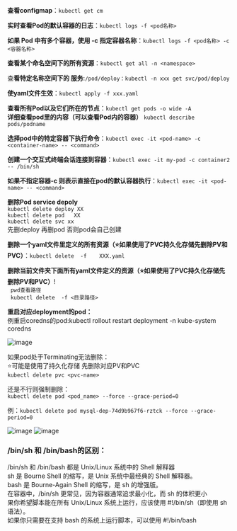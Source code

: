 **查看configmap**：`kubectl get cm`

**实时查看Pod的默认容器的日志**：`kubectl logs -f <pod名称>`

**如果 Pod 中有多个容器，使用 -c 指定容器名称**：`kubectl logs -f <pod名称> -c <容器名称>`


**查看某个命名空间下的所有资源**：`kubectl get all -n <namespace>`

查**看特定名称空间下的 服务**:`/pod/deploy：kubectl -n xxx get svc/pod/deploy`

**使yaml文件生效**：`kubectl apply -f xxx.yaml` 

**查看所有Pod以及它们所在的节点**：`kubectl get pods -o wide -A`  
**详细查看pod里的内容（可以查看Pod内的容器）** `kubectl describe pods/podname`  

**选择pod中的特定容器下执行命令**：`kubectl exec -it <pod-name> -c <container-name> -- <command>`

**创建一个交互式终端会话连接到容器**：`kubectl exec -it my-pod -c container2 -- /bin/sh`

**如果不指定容器-c 则表示直接在pod的默认容器执行**：`kubectl exec -it <pod-name> -- <command>`

**删除Pod service depoly**  
`kubectl delete deploy XX`  
`kubectl delete pod   XX`  
`kubectl delete svc xx`  
先删deploy 再删pod 否则pod会自己创建  

**删除一个yaml文件里定义的所有资源（⭐如果使用了PVC持久化存储先删除PV和PVC）**：`kubectl delete  -f    XXX.yaml`  

**删除当前文件夹下面所有yaml文件定义的资源（⭐如果使用了PVC持久化存储先删除PV和PVC）**!  
` pwd查看路径`   
` kubectl delete  -f <目录路径>`   

**重启对应deployment的pod：**  
例重启coredns的pod:kubectl rollout restart deployment -n kube-system coredns  



![image](https://github.com/user-attachments/assets/5e31a056-978d-432a-b2ec-f9eb1fba7075)


如果pod处于Terminating无法删除：    
⭐可能是使用了持久化存储 先删除对应PV和PVC  
`kubectl delete pvc <pvc-name>`  

还是不行则强制删除：  
`kubectl delete pod <pod_name> --force --grace-period=0`

例：`kubectl delete pod mysql-dep-74d9b967f6-rztck --force --grace-period=0`

![image](https://github.com/user-attachments/assets/83224734-3255-4bc1-b5cd-af5518d869e3)
![image](https://github.com/user-attachments/assets/b95198c5-2c60-4cc4-b614-bc783d88af2a)

### /bin/sh 和 /bin/bash的区别：
/bin/sh 和 /bin/bash 都是 Unix/Linux 系统中的 Shell 解释器  
sh 是 Bourne Shell 的缩写，是 Unix 系统中最经典的 Shell 解释器。  
bash 是 Bourne-Again Shell 的缩写，是 sh 的增强版。  
在容器中，/bin/sh 更常见，因为容器通常追求最小化，而 sh 的体积更小  
果你希望脚本能在所有 Unix/Linux 系统上运行，应该使用 #!/bin/sh（即使用 sh 语法）。  
如果你只需要在支持 bash 的系统上运行脚本，可以使用 #!/bin/bash  

